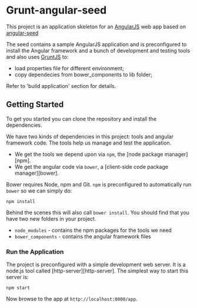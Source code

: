 # Grunt-angular-seed

This project is an application skeleton for an [AngularJS](http://angularjs.org/) web app based
on [angular-seed](https://github.com/angular/angular-seed)

The seed contains a sample AngularJS application and is preconfigured to install the Angular
framework and a bunch of development and testing tools and also uses [GruntJS](http://gruntjs.com//)
to:
* load properties file for different environment;
* copy dependecies from bower_components to lib folder;

Refer to 'build application' section for details.

## Getting Started

To get you started you can clone the repository and install the dependencies.

We have two kinds of dependencies in this project: tools and angular framework code.  The tools help
us manage and test the application.

* We get the tools we depend upon via `npm`, the [node package manager][npm].
* We get the angular code via `bower`, a [client-side code package manager][bower].

Bower requires Node, npm and Git.
`npm` is preconfigured to automatically run `bower` so we can simply do:

```
npm install
```

Behind the scenes this will also call `bower install`.  You should find that you have two new
folders in your project.

* `node_modules` - contains the npm packages for the tools we need
* `bower_components` - contains the angular framework files

### Run the Application

The project is preconfigured with a simple development web server. It is a node.js
tool called [http-server][http-server]. The simplest way to start
this server is:

```
npm start
```

Now browse to the app at `http://localhost:8000/app`.
